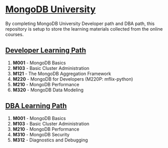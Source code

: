 # [MongoDB University](https://university.mongodb.com/)

By completing MongoDB University Developer path and DBA path, this repository is setup to store the learning materials collected from the online courses.

## [Developer Learning Path](https://university.mongodb.com/learning_paths/developer)

1. **M001** - MongoDB Basics
2. **M103** - Basic Cluster Administration
3. **M121** - The MongoDB Aggregation Framework
4. **M220** - MongoDB for Developers (M220P: mflix-python)
5. **M210** - MongoDB Performance
6. **M320** - MongoDB Data Modeling

## [DBA Learning Path](https://university.mongodb.com/learning_paths/dba)

1. **M001** - MongoDB Basics
2. **M103** - Basic Cluster Administration
3. **M210** - MongoDB Performance
4. **M310** - MongoDB Security
5. **M312** - Diagnostics and Debugging
